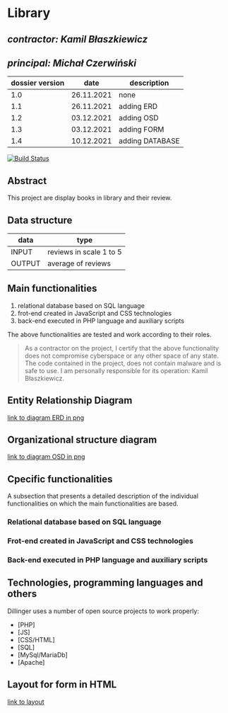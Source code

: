 # Library

## _contractor: Kamil Błaszkiewicz_
## _principal: Michał Czerwiński_


| dossier version | date | description |
| ------ | ------ | ------ |
| 1.0 | 26.11.2021 | none |
| 1.1 | 26.11.2021 | adding ERD |
| 1.2 | 03.12.2021 | adding OSD |
| 1.3 | 03.12.2021 | adding FORM |
| 1.4 | 10.12.2021 | adding DATABASE |
[![Build Status](https://travis-ci.org/joemccann/dillinger.svg?branch=master)](https://travis-ci.org/joemccann/dillinger)

## Abstract 
This project are display books in library and their review.
## Data structure

| data | type |
| ------ | ------ |
| INPUT | reviews in scale 1 to 5 |
| OUTPUT | average of reviews |

## Main functionalities

1. relational database based on SQL language
1. frot-end created in JavaScript and CSS technologies
1. back-end executed in PHP language and auxiliary scripts

The above functionalities are tested and work according to their roles.

> As a contractor on the project, I certify that the above functionality 
> does not compromise cyberspace or any other space of any state. 
> The code contained in the project, does not contain malware and is safe to use. 
> I am personally responsible for its operation: Kamil Błaszkiewicz.

## Entity Relationship Diagram

[link to diagram ERD in png][erd]

## Organizational structure diagram

[link to diagram OSD in png][osd]

## Cpecific functionalities

A subsection that presents a detailed description of the individual functionalities on which the main functionalities are based.

### Relational database based on SQL language

### Frot-end created in JavaScript and CSS technologies

### Back-end executed in PHP language and auxiliary scripts

## Technologies, programming languages and others

Dillinger uses a number of open source projects to work properly:

- [PHP]
- [JS]
- [CSS/HTML]
- [SQL]
- [MySql/MariaDb]
- [Apache]

## Layout for form in HTML

[link to layout][form]

 [erd]: <https://github.com/Michal3456/3ai5/blob/main/1/sprites/ERD.png>
 
 [osd]: <https://github.com/Michal3456/3ai5/blob/main/1/sprites/OSD.png>
 
 [form]: <https://github.com/Michal3456/3ai5/blob/main/1/sprites/FORM.png>
